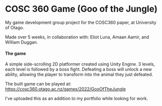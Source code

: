 # COSC 360 Game (Goo of the Jungle)

My game development group project for the COSC360 paper, at University of Otago.

Made over 5 weeks, in collaboration with:
Eliot Luna, Amaan Aamir, and William Duggan.

#### The game
A simple side-scrolling 2D platformer created using Unity Engine.
3 levels, each level is followed by a boss fight.
Defeating a boss will unlock a  new ability, allowing the player to transform into the animal they just defeated.

The built game can be played at: https://cosc360.otago.ac.nz/games/2022/GooOfTheJungle

I've uploaded this as an addition to my portfolio while looking for work.
